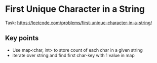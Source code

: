 # First Unique Character in a String
Task: https://leetcode.com/problems/first-unique-character-in-a-string/
## Key points
* Use map<char, int> to store count of each char in a given string
* iterate over string and find first char-key with 1 value in map